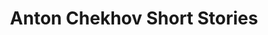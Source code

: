 ---
title: Anton Chekhov Short Stories
categories: [Short Stories,Fiction]
tags: [short stories,fiction]
---